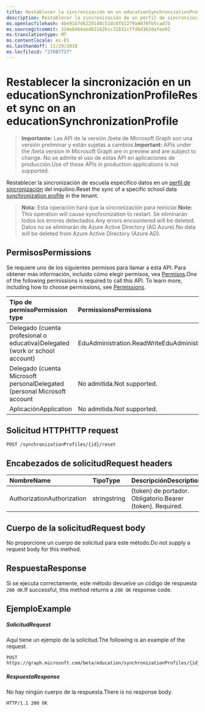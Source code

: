 ```yaml
---
title: Restablecer la sincronización en un educationSynchronizationProfile
description: Restablecer la sincronización de un perfil de sincronización de datos de school específicos en el inquilino.
ms.openlocfilehash: 4be91b7d6229148c51dc8fb1279a9078fb5cad7b
ms.sourcegitcommit: 334e84b4aed63162bcc31831cffd6d363dafee02
ms.translationtype: MT
ms.contentlocale: es-ES
ms.lasthandoff: 11/29/2018
ms.locfileid: "27087717"
---
```

# <a name="reset-sync-on-an-educationsynchronizationprofile"></a><span data-ttu-id="7dcb4-103">Restablecer la sincronización en un educationSynchronizationProfile</span><span class="sxs-lookup"><span data-stu-id="7dcb4-103">Reset sync on an educationSynchronizationProfile</span></span>

> <span data-ttu-id="7dcb4-104">**Importante:** Las API de la versión /beta de Microsoft Graph son una versión preliminar y están sujetas a cambios.</span><span class="sxs-lookup"><span data-stu-id="7dcb4-104">**Important:** APIs under the /beta version in Microsoft Graph are in preview and are subject to change.</span></span> <span data-ttu-id="7dcb4-105">No se admite el uso de estas API en aplicaciones de producción.</span><span class="sxs-lookup"><span data-stu-id="7dcb4-105">Use of these APIs in production applications is not supported.</span></span>

<span data-ttu-id="7dcb4-106">Restablecer la sincronización de escuela específico datos en un [perfil de sincronización](../resources/educationsynchronizationprofile.md) del inquilino.</span><span class="sxs-lookup"><span data-stu-id="7dcb4-106">Reset the sync of a specific school data [synchronization profile](../resources/educationsynchronizationprofile.md) in the tenant.</span></span>

> <span data-ttu-id="7dcb4-107">**Nota:** Esta operación hará que la sincronización para reiniciar.</span><span class="sxs-lookup"><span data-stu-id="7dcb4-107">**Note:** This operation will cause synchronization to restart.</span></span> <span data-ttu-id="7dcb4-108">Se eliminarán todos los errores detectados.</span><span class="sxs-lookup"><span data-stu-id="7dcb4-108">Any errors encountered will be deleted.</span></span> <span data-ttu-id="7dcb4-109">Datos no se eliminarán de Azure Active Directory (AD Azure).</span><span class="sxs-lookup"><span data-stu-id="7dcb4-109">No data will be deleted from Azure Active Directory (Azure AD).</span></span> 

## <a name="permissions"></a><span data-ttu-id="7dcb4-110">Permisos</span><span class="sxs-lookup"><span data-stu-id="7dcb4-110">Permissions</span></span>
<span data-ttu-id="7dcb4-p103">Se requiere uno de los siguientes permisos para llamar a esta API. Para obtener más información, incluido cómo elegir permisos, vea [Permisos](/graph/permissions-reference).</span><span class="sxs-lookup"><span data-stu-id="7dcb4-p103">One of the following permissions is required to call this API. To learn more, including how to choose permissions, see [Permissions](/graph/permissions-reference).</span></span>

| <span data-ttu-id="7dcb4-113">Tipo de permiso</span><span class="sxs-lookup"><span data-stu-id="7dcb4-113">Permission type</span></span> | <span data-ttu-id="7dcb4-114">Permissions</span><span class="sxs-lookup"><span data-stu-id="7dcb4-114">Permissions</span></span> |
|:-----------|:----------|
| <span data-ttu-id="7dcb4-115">Delegado (cuenta profesional o educativa)</span><span class="sxs-lookup"><span data-stu-id="7dcb4-115">Delegated (work or school account)</span></span> | <span data-ttu-id="7dcb4-116">EduAdministration.ReadWrite</span><span class="sxs-lookup"><span data-stu-id="7dcb4-116">EduAdministration.ReadWrite</span></span> |
|<span data-ttu-id="7dcb4-117">Delegado (cuenta Microsoft personal</span><span class="sxs-lookup"><span data-stu-id="7dcb4-117">Delegated (personal Microsoft account</span></span>|<span data-ttu-id="7dcb4-118">No admitida.</span><span class="sxs-lookup"><span data-stu-id="7dcb4-118">Not supported.</span></span>|
|<span data-ttu-id="7dcb4-119">Aplicación</span><span class="sxs-lookup"><span data-stu-id="7dcb4-119">Application</span></span>|<span data-ttu-id="7dcb4-120">No admitida.</span><span class="sxs-lookup"><span data-stu-id="7dcb4-120">Not supported.</span></span>|

## <a name="http-request"></a><span data-ttu-id="7dcb4-121">Solicitud HTTP</span><span class="sxs-lookup"><span data-stu-id="7dcb4-121">HTTP request</span></span>
<!-- { "blockType": "ignored" } -->
```http
POST /synchronizationProfiles/{id}/reset
```

## <a name="request-headers"></a><span data-ttu-id="7dcb4-122">Encabezados de solicitud</span><span class="sxs-lookup"><span data-stu-id="7dcb4-122">Request headers</span></span>
| <span data-ttu-id="7dcb4-123">Nombre</span><span class="sxs-lookup"><span data-stu-id="7dcb4-123">Name</span></span>       | <span data-ttu-id="7dcb4-124">Tipo</span><span class="sxs-lookup"><span data-stu-id="7dcb4-124">Type</span></span> | <span data-ttu-id="7dcb4-125">Descripción</span><span class="sxs-lookup"><span data-stu-id="7dcb4-125">Description</span></span>|
|:-----------|:------|:----------|
| <span data-ttu-id="7dcb4-126">Authorization</span><span class="sxs-lookup"><span data-stu-id="7dcb4-126">Authorization</span></span>  | <span data-ttu-id="7dcb4-127">string</span><span class="sxs-lookup"><span data-stu-id="7dcb4-127">string</span></span>  | <span data-ttu-id="7dcb4-p104">{token} de portador. Obligatorio.</span><span class="sxs-lookup"><span data-stu-id="7dcb4-p104">Bearer {token}. Required.</span></span>  |

## <a name="request-body"></a><span data-ttu-id="7dcb4-130">Cuerpo de la solicitud</span><span class="sxs-lookup"><span data-stu-id="7dcb4-130">Request body</span></span>
<span data-ttu-id="7dcb4-131">No proporcione un cuerpo de solicitud para este método.</span><span class="sxs-lookup"><span data-stu-id="7dcb4-131">Do not supply a request body for this method.</span></span>
## <a name="response"></a><span data-ttu-id="7dcb4-132">Respuesta</span><span class="sxs-lookup"><span data-stu-id="7dcb4-132">Response</span></span>
<span data-ttu-id="7dcb4-133">Si se ejecuta correctamente, este método devuelve un código de respuesta `200 OK`.</span><span class="sxs-lookup"><span data-stu-id="7dcb4-133">If successful, this method returns a `200 OK` response code.</span></span>

## <a name="example"></a><span data-ttu-id="7dcb4-134">Ejemplo</span><span class="sxs-lookup"><span data-stu-id="7dcb4-134">Example</span></span>
##### <a name="request"></a><span data-ttu-id="7dcb4-135">Solicitud</span><span class="sxs-lookup"><span data-stu-id="7dcb4-135">Request</span></span>
<span data-ttu-id="7dcb4-136">Aquí tiene un ejemplo de la solicitud.</span><span class="sxs-lookup"><span data-stu-id="7dcb4-136">The following is an example of the request.</span></span>
<!-- {
  "blockType": "request",
  "name": "post_educationSynchronizationProfile_reset"
}-->
```http
POST https://graph.microsoft.com/beta/education/synchronizationProfiles/{id}/reset
```

##### <a name="response"></a><span data-ttu-id="7dcb4-137">Respuesta</span><span class="sxs-lookup"><span data-stu-id="7dcb4-137">Response</span></span>

<span data-ttu-id="7dcb4-138">No hay ningún cuerpo de la respuesta.</span><span class="sxs-lookup"><span data-stu-id="7dcb4-138">There is no response body.</span></span>

<!-- {
  "blockType": "response",
  "name": "post_educationSynchronizationProfile_reset"
}-->
```
HTTP/1.1 200 OK
```